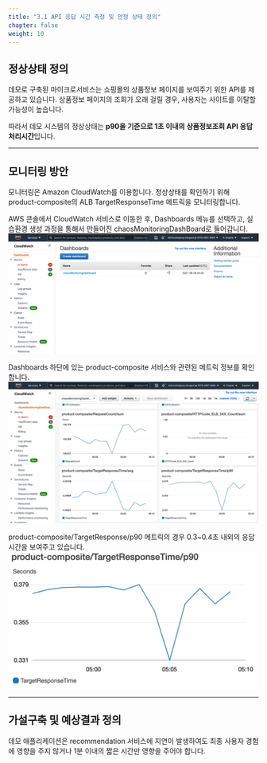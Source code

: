 ```yaml
---
title: "3.1 API 응답 시간 측정 및 안정 상태 정의"
chapter: false
weight: 10
---
```


## 정상상태 정의
데모로 구축된 마이크로서비스는 쇼핑몰의 상품정보 페이지를 보여주기 위한 API를 제공하고 있습니다. 상품정보 페이지의 조회가 오래 걸릴 경우, 사용자는 사이트를 이탈할 가능성이 높습니다.

따라서 데모 시스템의 정상상태는 **p90을 기준으로 1초 이내의 상품정보조회 API 응답처리시간**입니다.

---

## 모니터링 방안

모니터링은 Amazon CloudWatch를 이용합니다. 정상상태를 확인하기 위해 product-composite의 ALB TargetResponseTime 메트릭을 모니터링합니다.

AWS 콘솔에서 CloudWatch 서비스로 이동한 후, Dashboards 메뉴를 선택하고, 실습환경 생성 과정을 통해서 만들어진 chaosMonitoringDashBoard로 들어갑니다.
![image](./images/baseline_01.png)

Dashboards 하단에 있는 product-composite 서비스와 관련된 메트릭 정보를 확인합니다.
![image](./images/baseline_02.png)

product-composite/TargetResponse/p90 메트릭의 경우 0.3~0.4초 내외의 응답시간을 보여주고 있습니다.
![image](./images/baseline_03.png)

---

## 가설구축 및 예상결과 정의

데모 애플리케이션은 recommendation 서비스에 지연이 발생하여도 최종 사용자 경험에 영향을 주지 않거나 1분 이내의 짧은 시간만 영향을 주어야 합니다.
